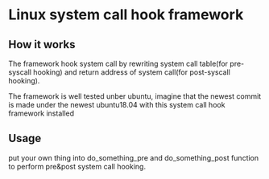 # Linux system call hook framework

## How it works

The framework hook system call by rewriting system call table(for pre-syscall hooking) and return address of system call(for post-syscall hooking).

The framework is well tested unber ubuntu, imagine that the newest commit is made under the newest ubuntu18.04 with this system call hook framework installed

## Usage
put your own thing into do_something_pre and do_something_post function to perform pre&post system call hooking.